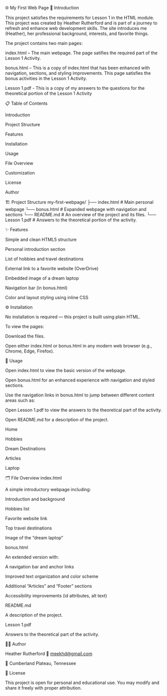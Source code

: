 🌐 My First Web Page
🧭 Introduction

This project satisfies the requirements for Lesson 1 in the HTML module. This project was created by Heather Rutherford and is part of a journey to refresh and enhance web development skills. The site introduces me (Heather), her professional background, interests, and favorite things.

The project contains two main pages:

index.html – The main webpage. The page satifies the required part of the Lesson 1 Activity.

bonus.html – This is a copy of index.html that has been enhanced with navigation, sections, and styling improvements. This page satisfies the bonus activities in the Lesson 1 Activity.

Lesson 1.pdf - This is a copy of my answers to the questions for the theoretical portion of the Lesson 1 Activity

📋 Table of Contents

Introduction

Project Structure

Features

Installation

Usage

File Overview

Customization

License

Author

🏗️ Project Structure
my-first-webpage/
├── index.html # Main personal webpage
└── bonus.html # Expanded webpage with navigation and sections
└── README.md # An overview of the project and its files.
└── Lesson 1.pdf # Answers to the theoretical portion of the activity.

✨ Features

Simple and clean HTML5 structure

Personal introduction section

List of hobbies and travel destinations

External link to a favorite website (OverDrive)

Embedded image of a dream laptop

Navigation bar (in bonus.html)

Color and layout styling using inline CSS

⚙️ Installation

No installation is required — this project is built using plain HTML.

To view the pages:

Download the files.

Open either index.html or bonus.html in any modern web browser (e.g., Chrome, Edge, Firefox).

🚀 Usage

Open index.html to view the basic version of the webpage.

Open bonus.html for an enhanced experience with navigation and styled sections.

Use the navigation links in bonus.html to jump between different content areas such as:

Open Lesson 1.pdf to view the answers to the theoretical part of the activity.

Open README.md for a description of the project.

Home

Hobbies

Dream Destinations

Articles

Laptop

🗂️ File Overview
index.html

A simple introductory webpage including:

Introduction and background

Hobbies list

Favorite website link

Top travel destinations

Image of the “dream laptop”

bonus.html

An extended version with:

A navigation bar and anchor links

Improved text organization and color scheme

Additional “Articles” and “Footer” sections

Accessibility improvements (id attributes, alt text)

README.md

A description of the project.

Lesson 1.pdf

Answers to the theoretical part of the activity.

🧑‍💻 Author

Heather Rutherford
📧 meekhd@gmail.com

📍 Cumberland Plateau, Tennessee

📜 License

This project is open for personal and educational use.
You may modify and share it freely with proper attribution.
